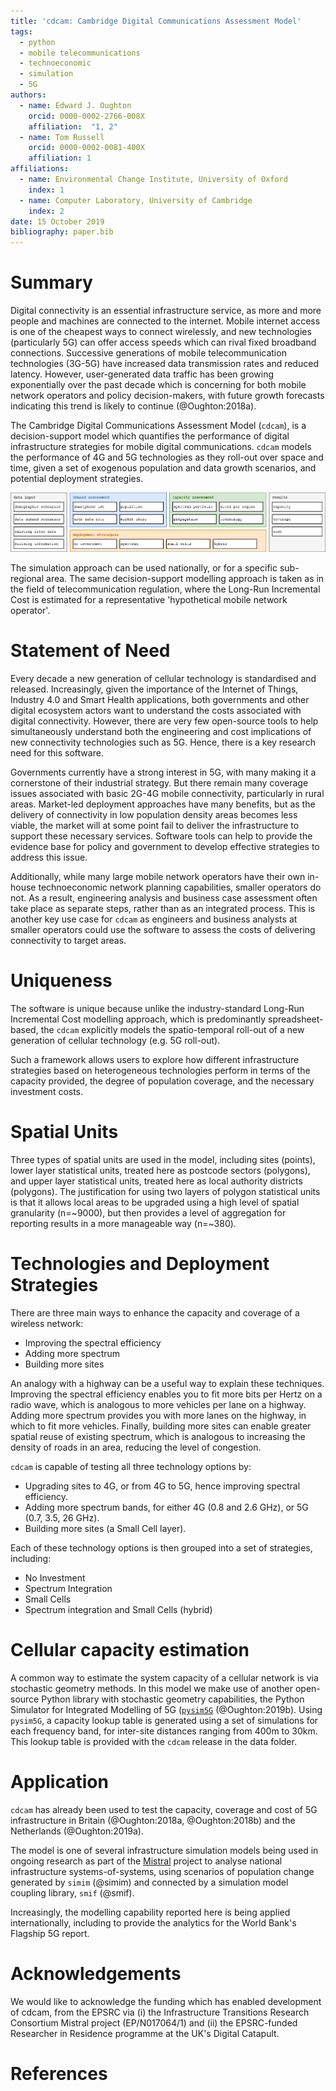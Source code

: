 ```yaml
---
title: 'cdcam: Cambridge Digital Communications Assessment Model'
tags:
  - python
  - mobile telecommunications
  - technoeconomic
  - simulation
  - 5G
authors:
  - name: Edward J. Oughton
    orcid: 0000-0002-2766-008X
    affiliation:  "1, 2"
  - name: Tom Russell
    orcid: 0000-0002-0081-400X
    affiliation: 1
affiliations:
  - name: Environmental Change Institute, University of Oxford
    index: 1
  - name: Computer Laboratory, University of Cambridge
    index: 2
date: 15 October 2019
bibliography: paper.bib
---
```


# Summary

Digital connectivity is an essential infrastructure service, as more and more people and 
machines are connected to the internet. Mobile internet access is one of the cheapest ways 
to connect wirelessly, and  new technologies (particularly 5G) can offer access speeds which 
can rival fixed broadband connections. Successive generations of mobile telecommunication 
technologies (3G-5G) have increased data transmission rates and reduced latency. However, 
user-generated data traffic has been growing exponentially over the past decade which is 
concerning for both mobile network operators and policy decision-makers, with future 
growth forecasts indicating this trend is likely to continue (@Oughton:2018a).

The Cambridge Digital Communications Assessment Model (`cdcam`), is a decision-support model
which quantifies the performance of digital infrastructure strategies for mobile digital
communications. `cdcam` models the performance of 4G and 5G technologies as they roll-out over
space and time, given a set of exogenous population and data growth scenarios, and potential
deployment strategies.

![Framework for capacity/demand/strategy assessment](cdcam-framework.png)

The simulation approach can be used nationally, or for a specific sub-regional area. The same
decision-support modelling approach is taken as in the field of telecommunication regulation,
where the Long-Run Incremental Cost is estimated for a representative 'hypothetical mobile
network operator'.


# Statement of Need

Every decade a new generation of cellular technology is standardised and released.
Increasingly, given the importance of the Internet of Things, Industry 4.0 and Smart Health
applications, both governments and other digital ecosystem actors want to understand the costs
associated with digital connectivity. However, there are very few open-source tools to help
simultaneously understand both the engineering and cost implications of new connectivity
technologies such as 5G. Hence, there is a key research need for this software.

Governments currently have a strong interest in 5G, with many making it a cornerstone of their
industrial strategy. But there remain many coverage issues associated with basic 2G-4G mobile 
connectivity, particularly in rural areas. Market-led deployment approaches have many benefits, 
but as the delivery of connectivity in low population density areas becomes less viable, 
the market will at some point fail to deliver the infrastructure to support these necessary 
services. Software tools can help to provide the evidence base for policy and government to 
develop effective strategies to address this issue.

Additionally, while many large mobile network operators have their own in-house technoeconomic
network planning capabilities, smaller operators do not. As a result, engineering analysis and
business case assessment often take place as separate steps, rather than as an integrated
process. This is another key use case for `cdcam` as engineers and business analysts at smaller
operators could use the software to assess the costs of delivering connectivity to target
areas.


# Uniqueness

The software is unique because unlike the industry-standard Long-Run Incremental Cost modelling
approach, which is predominantly spreadsheet-based, the `cdcam` explicitly models the
spatio-temporal roll-out of a new generation of cellular technology (e.g. 5G roll-out).

Such a framework allows users to explore how different infrastructure strategies based on
heterogeneous technologies perform in terms of the capacity provided, the degree of population
coverage, and the necessary investment costs.


# Spatial Units

Three types of spatial units are used in the model, including sites (points), lower layer
statistical units, treated here as postcode sectors (polygons), and upper layer statistical
units, treated here as local authority districts (polygons). The justification for using two
layers of polygon statistical units is that it allows local areas to be upgraded using a high
level of spatial granularity (n=~9000), but then provides a level of aggregation for reporting
results in a more manageable way (n=~380).


# Technologies and Deployment Strategies

There are three main ways to enhance the capacity and coverage of a wireless network:

- Improving the spectral efficiency
- Adding more spectrum
- Building more sites

An analogy with a highway can be a useful way to explain these techniques. Improving the
spectral efficiency enables you to fit more bits per Hertz on a radio wave, which is analogous
to more vehicles per lane on a highway. Adding more spectrum provides you with more lanes on
the highway, in which to fit more vehicles. Finally, building more sites can enable greater
spatial reuse of existing spectrum, which is analogous to increasing the density of roads in an
area, reducing the level of congestion.

`cdcam` is capable of testing all three technology options by:

- Upgrading sites to 4G, or from 4G to 5G, hence improving spectral efficiency.
- Adding more spectrum bands, for either 4G (0.8 and 2.6 GHz), or 5G (0.7, 3.5, 26 GHz).
- Building more sites (a Small Cell layer).

Each of these technology options is then grouped into a set of strategies, including:

- No Investment
- Spectrum Integration
- Small Cells
- Spectrum integration and Small Cells (hybrid)


# Cellular capacity estimation

A common way to estimate the system capacity of a cellular network is via stochastic geometry
methods. In this model we make use of another open-source Python library with stochastic
geometry capabilities, the Python Simulator for Integrated Modelling of 5G
([`pysim5G`](https://github.com/edwardoughton/pysim5g) (@Oughton:2019b). Using `pysim5G`, a 
capacity lookup table is generated using a set of simulations for each frequency band, for 
inter-site distances ranging from 400m to 30km. This lookup table is provided with the 
`cdcam` release in the data folder.


# Application

`cdcam` has already been used to test the capacity, coverage and cost of 5G infrastructure in
Britain (@Oughton:2018a, @Oughton:2018b) and the Netherlands (@Oughton:2019a).

The model is one of several infrastructure simulation models being used in ongoing research as
part of the [Mistral](https://www.itrc.org.uk/) project to analyse national infrastructure
systems-of-systems, using scenarios of population change generated by `simim` (@simim) and
connected by a simulation model coupling library, `smif` (@smif).

Increasingly, the modelling capability reported here is being applied internationally, 
including to provide the analytics for the World Bank's Flagship 5G report.


# Acknowledgements

We would like to acknowledge the funding which has enabled development of cdcam, from the EPSRC
via (i) the Infrastructure Transitions Research Consortium Mistral project (EP/N017064/1) and
(ii) the EPSRC-funded Researcher in Residence programme at the UK's Digital Catapult.


# References
